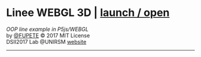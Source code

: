 # Linee WEBGL 3D | [launch / open](http://dsii-2017-unirsm.github.io/2017/webgl_Line)
_OOP line example in P5js/WEBGL_  
by [@FUPETE](http://www.twitter.com/fupete) © 2017 MIT License  
DSII2017 Lab @UNIRSM [website](http://dsii-2017-unirsm.github.io)

----
